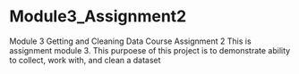 # Module3_Assignment2
Module 3 Getting and Cleaning Data Course Assignment 2
This is assignment module 3. This purpoese of this project is to demonstrate ability to collect, work with, and clean a dataset
